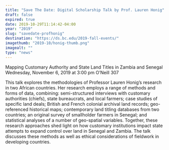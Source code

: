 ```yaml
---
title: "Save The Date: Digital Scholarship Talk by Prof. Lauren Honig"
draft: false
expired: true
date: 2019-10-29T11:14:42-04:00
year: "2019"
slug: "savedate-profhonig"
destination: "https://ds.bc.edu/2019-fall-events/"
imagethumb: "2019-10/honig-thumb.png"
imagealt: ""
type: "news"
---
```


Mapping Customary Authority and State Land Titles in Zambia and Senegal
Wednesday, November 6, 2019 at 3:00 pm
O’Neill  307

This talk explores the methodologies of Professor Lauren Honig’s research in two African countries. Her research employs a range of methods and forms of data, combining: semi-structured interviews with customary authorities (chiefs), state bureaucrats, and local farmers; case studies of specific land deals; British and French colonial archival land records; geo-referenced historical maps; contemporary land titling databases from two countries; an original survey of smallholder farmers in Senegal; and statistical analyses of a number of geo-spatial variables. Together, these research approaches shed light on how customary institutions impact state attempts to expand control over land in Senegal and Zambia. The talk discusses these methods as well as ethical considerations of fieldwork in developing countries.

